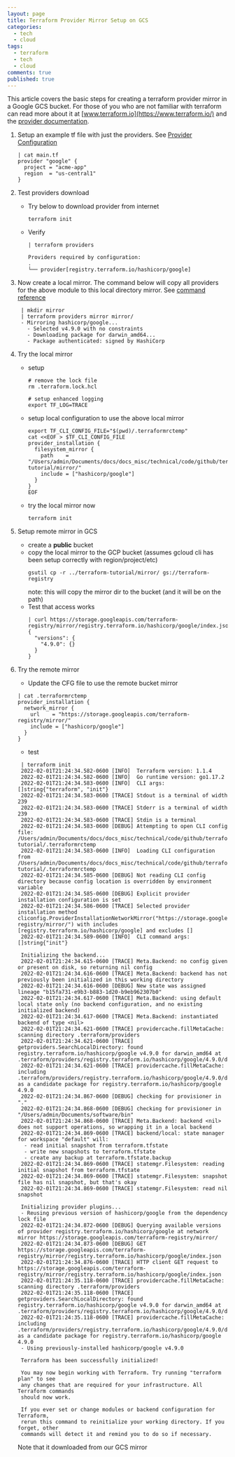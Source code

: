 ```yaml
---
layout: page
title: Terraform Provider Mirror Setup on GCS
categories:
  - tech
  - cloud
tags:
  - terraform
  - tech
  - cloud
comments: true
published: true
---
```


This article covers the basic steps for creating a terraform provider mirror in a Google GCS bucket. For those of you who are not familiar with terraform can read more about it at [www.terraform.io](https://www.terraform.io/) and the [provider documentation](https://www.terraform.io/registry/providers). 

1. Setup an example tf file with just the providers. See [Provider Configuration](https://www.terraform.io/language/providers/configuration)
   ```
   | cat main.tf 
   provider "google" {
     project = "acme-app"
     region  = "us-central1"
   }
   ```
2. Test providers download
   * Try below to download provider from internet
     ```
     terraform init
     ```
   * Verify
     ```
	 | terraform providers

	 Providers required by configuration:
	 .
	 └── provider[registry.terraform.io/hashicorp/google]   
     ```
3. Now create a local mirror. The command below will copy all providers for the above module to this local directory mirror. See [command reference](https://www.terraform.io/cli/commands/providers/mirror)
   ```
    | mkdir mirror
	| terraform providers mirror mirror/
	- Mirroring hashicorp/google...
	  - Selected v4.9.0 with no constraints
	  - Downloading package for darwin_amd64...
	  - Package authenticated: signed by HashiCorp   
   ```
4. Try the local mirror 
   * setup
     ```
     # remove the lock file
     rm .terraform.lock.hcl 

     # setup enhanced logging
     export TF_LOG=TRACE
     ```
   * setup local configuration to use the above local mirror      
     ```
	 export TF_CLI_CONFIG_FILE="$(pwd)/.terraformrctemp"
	 cat <<EOF > $TF_CLI_CONFIG_FILE
	 provider_installation {
	   filesystem_mirror {
	     path    = "/Users/admin/Documents/docs/docs_misc/technical/code/github/terraform-tutorial/mirror/"
	     include = ["hashicorp/google"]
	   }
	 }
	 EOF     
     ```
   * try the local mirror now
     ```
     terraform init
     ```
5. Setup remote mirror in GCS
   * create a **public** bucket
   * copy the local mirror to the GCP bucket (assumes gcloud cli has been setup correctly with region/project/etc)
     ```
     gsutil cp -r ../terraform-tutorial/mirror/ gs://terraform-registry
     ```
     note: this will copy the mirror dir to the bucket (and it will be on the path)
   * Test that access works
     ```
     | curl https://storage.googleapis.com/terraform-registry/mirror/registry.terraform.io/hashicorp/google/index.json
	 {
	   "versions": {
	     "4.9.0": {}
	   }
	 }
     ```  
6. Try the remote mirror
    * Update the CFG file to use the remote bucket mirror
    ```
	| cat .terraformrctemp 
	provider_installation {
	  network_mirror {
	    url    = "https://storage.googleapis.com/terraform-registry/mirror/"
	    include = ["hashicorp/google"]
	  }
	}
    ```
   
   * test
   ```
	| terraform init
	2022-02-01T21:24:34.582-0600 [INFO]  Terraform version: 1.1.4
	2022-02-01T21:24:34.582-0600 [INFO]  Go runtime version: go1.17.2
	2022-02-01T21:24:34.583-0600 [INFO]  CLI args: []string{"terraform", "init"}
	2022-02-01T21:24:34.583-0600 [TRACE] Stdout is a terminal of width 239
	2022-02-01T21:24:34.583-0600 [TRACE] Stderr is a terminal of width 239
	2022-02-01T21:24:34.583-0600 [TRACE] Stdin is a terminal
	2022-02-01T21:24:34.583-0600 [DEBUG] Attempting to open CLI config file: 	 /Users/admin/Documents/docs/docs_misc/technical/code/github/terraform-tutorial/.terraformrctemp
	2022-02-01T21:24:34.583-0600 [INFO]  Loading CLI configuration from /Users/admin/Documents/docs/docs_misc/technical/code/github/terraform-tutorial/.terraformrctemp
	2022-02-01T21:24:34.585-0600 [DEBUG] Not reading CLI config directory because config location is overridden by environment variable
	2022-02-01T21:24:34.585-0600 [DEBUG] Explicit provider installation configuration is set
	2022-02-01T21:24:34.586-0600 [TRACE] Selected provider installation method cliconfig.ProviderInstallationNetworkMirror("https://storage.googleapis.com/terraform-registry/mirror/") with includes [registry.terraform.io/hashicorp/google] and excludes []
	2022-02-01T21:24:34.589-0600 [INFO]  CLI command args: []string{"init"}

	Initializing the backend...
	2022-02-01T21:24:34.615-0600 [TRACE] Meta.Backend: no config given or present on disk, so returning nil config
	2022-02-01T21:24:34.616-0600 [TRACE] Meta.Backend: backend has not previously been initialized in this working directory
	2022-02-01T21:24:34.616-0600 [DEBUG] New state was assigned lineage "b15fa731-e9b3-b883-1d20-b9eb962307b0"
	2022-02-01T21:24:34.617-0600 [TRACE] Meta.Backend: using default local state only (no backend configuration, and no existing initialized backend)
	2022-02-01T21:24:34.617-0600 [TRACE] Meta.Backend: instantiated backend of type <nil>
	2022-02-01T21:24:34.621-0600 [TRACE] providercache.fillMetaCache: scanning directory .terraform/providers
	2022-02-01T21:24:34.621-0600 [TRACE] getproviders.SearchLocalDirectory: found registry.terraform.io/hashicorp/google v4.9.0 for darwin_amd64 at .terraform/providers/registry.terraform.io/hashicorp/google/4.9.0/darwin_amd64
	2022-02-01T21:24:34.621-0600 [TRACE] providercache.fillMetaCache: including .terraform/providers/registry.terraform.io/hashicorp/google/4.9.0/darwin_amd64 as a candidate package for registry.terraform.io/hashicorp/google 4.9.0
	2022-02-01T21:24:34.867-0600 [DEBUG] checking for provisioner in "."
	2022-02-01T21:24:34.868-0600 [DEBUG] checking for provisioner in "/Users/admin/Documents/software/bin"
	2022-02-01T21:24:34.868-0600 [TRACE] Meta.Backend: backend <nil> does not support operations, so wrapping it in a local backend
	2022-02-01T21:24:34.869-0600 [TRACE] backend/local: state manager for workspace "default" will:
	 - read initial snapshot from terraform.tfstate
	 - write new snapshots to terraform.tfstate
	 - create any backup at terraform.tfstate.backup
	2022-02-01T21:24:34.869-0600 [TRACE] statemgr.Filesystem: reading initial snapshot from terraform.tfstate
	2022-02-01T21:24:34.869-0600 [TRACE] statemgr.Filesystem: snapshot file has nil snapshot, but that's okay
	2022-02-01T21:24:34.869-0600 [TRACE] statemgr.Filesystem: read nil snapshot

	Initializing provider plugins...
	- Reusing previous version of hashicorp/google from the dependency lock file
	2022-02-01T21:24:34.872-0600 [DEBUG] Querying available versions of provider registry.terraform.io/hashicorp/google at network mirror https://storage.googleapis.com/terraform-registry/mirror/
	2022-02-01T21:24:34.873-0600 [DEBUG] GET https://storage.googleapis.com/terraform-registry/mirror/registry.terraform.io/hashicorp/google/index.json
	2022-02-01T21:24:34.876-0600 [TRACE] HTTP client GET request to https://storage.googleapis.com/terraform-registry/mirror/registry.terraform.io/hashicorp/google/index.json
	2022-02-01T21:24:35.118-0600 [TRACE] providercache.fillMetaCache: scanning directory .terraform/providers
	2022-02-01T21:24:35.118-0600 [TRACE] getproviders.SearchLocalDirectory: found registry.terraform.io/hashicorp/google v4.9.0 for darwin_amd64 at .terraform/providers/registry.terraform.io/hashicorp/google/4.9.0/darwin_amd64
	2022-02-01T21:24:35.118-0600 [TRACE] providercache.fillMetaCache: including .terraform/providers/registry.terraform.io/hashicorp/google/4.9.0/darwin_amd64 as a candidate package for registry.terraform.io/hashicorp/google 4.9.0
	- Using previously-installed hashicorp/google v4.9.0

	Terraform has been successfully initialized!

	You may now begin working with Terraform. Try running "terraform plan" to see
	any changes that are required for your infrastructure. All Terraform commands
	should now work.

	If you ever set or change modules or backend configuration for Terraform,
	rerun this command to reinitialize your working directory. If you forget, other
	commands will detect it and remind you to do so if necessary.   
   ```
   Note that it downloaded from our GCS mirror

